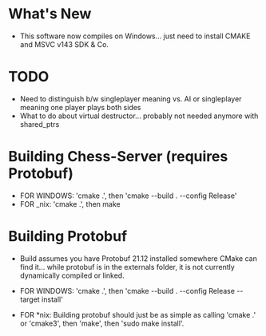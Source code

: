 # What's New
- This software now compiles on Windows... just need to install CMAKE and MSVC v143 SDK & Co.

# TODO
- Need to distinguish b/w singleplayer meaning vs. AI or singleplayer meaning one player plays both sides
- What to do about virtual destructor... probably not needed anymore with shared_ptrs


# Building Chess-Server (requires Protobuf)
- FOR WINDOWS: 'cmake .', then 'cmake --build . --config Release'
- FOR _nix: 'cmake .', then make

# Building Protobuf
- Build assumes you have Protobuf 21.12 installed somewhere CMake can find it... while protobuf is in the externals folder, it is not currently dynamically compiled or linked. 

- FOR WINDOWS: 'cmake .', then 'cmake --build . --config Release --target install'
- FOR *nix: Building protobuf should just be as simple as calling 'cmake .' or 'cmake3', then 'make', then 'sudo make install'.
